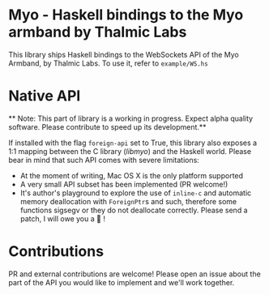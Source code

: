 # Myo - Haskell bindings to the Myo armband by Thalmic Labs

This library ships Haskell bindings to the WebSockets API of the
Myo Armband, by Thalmic Labs. To use it, refer to `example/WS.hs`

# Native API

** Note: This part of library is a working in progress. Expect alpha quality
software. Please contribute to speed up its development.**

If installed with the flag `foreign-api` set to True, this library also
exposes a 1:1 mapping between the C library (_libmyo_) and the Haskell world.
Please bear in mind that such API comes with severe limitations:

* At the moment of writing, Mac OS X is the only platform supported
* A very small API subset has been implemented (PR welcome!)
* It's author's playground to explore the use of `inline-c` and automatic
memory deallocation with `ForeignPtr`s and such, therefore some functions
sigsegv or they do not deallocate correctly. Please send a patch, I will
owe you a 🍺  !

# Contributions

PR and external contributions are welcome! Please open an issue about the
part of the API you would like to implement and we'll work together.
